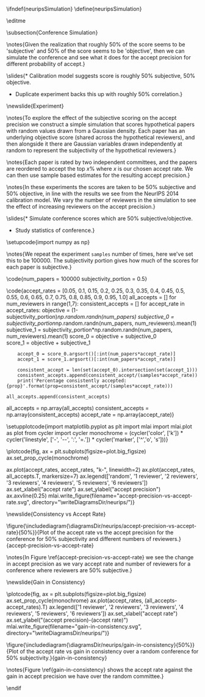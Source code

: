 \ifndef{neuripsSimulation}
\define{neuripsSimulation}

\editme

\subsection{Conference Simulation}

\notes{Given the realization that roughly 50% of the score seems to be 'subjective' and 50% of the score seems to be 'objective', then we can simulate the conference and see what it does for the accept precision for different probability of accept.}

\slides{* Calibration model suggests score is roughly 50% subjective, 50% objective.
* Duplicate experiment backs this up with roughly 50% correlation.}

\newslide{Experiment}

\notes{To explore the effect of the subjective scoring on the accept precision we construct a simple simulation that scores hypothetical papers with random values drawn from a Gaussian density. Each paper has an underlying objective score (shared across the hypothetical reviewers), and then alongside it there are Gaussian variables drawn independently at random to represent the subjectivity of the hypothetical reviewers.}

\notes{Each paper is rated by two independent committees, and the papers are reordered to accept the top $x$% where $x$ is our chosen accept rate. We can then use sample based estimates for the resulting accept precision.}

\notes{In these experiments the scores are taken to be 50% subjective and 50% objective, in line with the results we see from the NeurIPS 2014 calibration model. We vary the number of reviewers in the simulation to see the effect of increasing reviewers on the accept precision.}

\slides{* Simulate conference scores which are 50% subjective/objective.
* Study statistics of conference.}

\setupcode{import numpy as np}

\notes{We repeat the experiment `samples` number of times, here we've set this to be 100000. The subjectivity portion gives how much of the scores for each paper is subjective.}

\code{num_papers = 100000
subjectivity_portion = 0.5}

\code{accept_rates = [0.05, 0.1, 0.15, 0.2, 0.25, 
                      0.3, 0.35, 0.4, 0.45, 0.5, 
                      0.55, 0.6, 0.65, 0.7, 0.75, 
                      0.8, 0.85, 0.9, 0.95, 1.0]
all_accepts = []
for num_reviewers in range(1,7):
    consistent_accepts = []
    for accept_rate in accept_rates:
        objective = (1-subjectivity_portion)*np.random.randn(num_papers) 
        subjective_0 = subjectivity_portion*np.random.randn(num_papers, num_reviewers).mean(1)
        subjective_1 = subjectivity_portion*np.random.randn(num_papers, num_reviewers).mean(1)
        score_0 = objective + subjective_0    
        score_1 = objective + subjective_1

        accept_0 = score_0.argsort()[:int(num_papers*accept_rate)]
        accept_1 = score_1.argsort()[:int(num_papers*accept_rate)]

        consistent_accept = len(set(accept_0).intersection(set(accept_1)))
        consistent_accepts.append(consistent_accept/(samples*accept_rate))
        print('Percentage consistently accepted: {prop}'.format(prop=consistent_accept/(samples*accept_rate)))

    all_accepts.append(consistent_accepts)
all_accepts = np.array(all_accepts)
consistent_accepts = np.array(consistent_accepts)
accept_rate = np.array(accept_rate)}

\setupplotcode{import matplotlib.pyplot as plt
import mlai
import mlai.plot as plot
from cycler import cycler
monochrome = (cycler('color', ['k']) * cycler('linestyle', ['-', '--', ':', '=.']) * cycler('marker', ['^','o', 's']))}

\plotcode{fig, ax = plt.subplots(figsize=plot.big_figsize)
ax.set_prop_cycle(monochrome)

ax.plot(accept_rates, accept_rates, "k-", linewidth=2)
ax.plot(accept_rates, all_accepts.T, markersize=7)
ax.legend(['random', '1 reviewer', '2 reviewers', '3 reviewers', '4 reviewers', '5 reviewers', '6 reviewers'])
ax.set_xlabel("accept rate")
ax.set_ylabel("accept precision")
ax.axvline(0.25)
mlai.write_figure(filename="accept-precision-vs-accept-rate.svg",
                  directory="\writeDiagramsDir/neurips/")}

\newslide{Consistency vs Accept Rate}

\figure{\includediagram{\diagramsDir/neurips/accept-precision-vs-accept-rate}{50%}}{Plot of the accept rate vs the accept precision for the conference for 50% subjectivity and different numbers of reviewers.}{accept-precision-vs-accept-rate}

\notes{In Figure \ref{accept-precision-vs-accept-rate} we see the change in accept precision as we vary accept rate and number of reviewers for a conference where reviewers are 50% subjective.}

\newslide{Gain in Consistency}

\plotcode{fig, ax = plt.subplots(figsize=plot.big_figsize)
ax.set_prop_cycle(monochrome)
ax.plot(accept_rates, (all_accepts-accept_rates).T)
ax.legend(['1 reviewer', '2 reviewers', '3 reviewers', '4 reviewers', '5 reviewers', '6 reviewers'])
ax.set_xlabel("accept rate")
ax.set_ylabel("(accept precision)-(accept rate)")
mlai.write_figure(filename="gain-in-consistency.svg",
                  directory="\writeDiagramsDir/neurips/")}

\figure{\includediagram{\diagramsDir/neurips/gain-in-consistency}{50%}}{Plot of the accept rate vs gain in consistency over a random conference for 50% subjectivity.}{gain-in-consistency}

\notes{Figure \ref{gain-in-consistency} shows the accept rate against the gain in accept precision we have over the random committee.}

\endif
